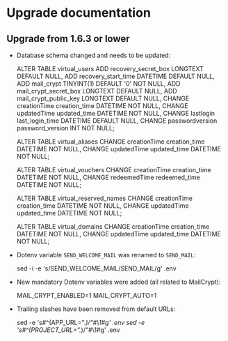 # Upgrade documentation

## Upgrade from 1.6.3 or lower

* Database schema changed and needs to be updated:

    ALTER TABLE virtual_users
    ADD recovery_secret_box LONGTEXT DEFAULT NULL,
    ADD recovery_start_time DATETIME DEFAULT NULL,
    ADD mail_crypt TINYINT(1) DEFAULT '0' NOT NULL,
    ADD mail_crypt_secret_box LONGTEXT DEFAULT NULL,
    ADD mail_crypt_public_key LONGTEXT DEFAULT NULL,
    CHANGE creationTime creation_time DATETIME NOT NULL,
    CHANGE updatedTime updated_time DATETIME NOT NULL,
    CHANGE lastlogin last_login_time DATETIME DEFAULT NULL,
    CHANGE passwordversion password_version INT NOT NULL;
    
    ALTER TABLE virtual_aliases
    CHANGE creationTime creation_time DATETIME NOT NULL,
    CHANGE updatedTime updated_time DATETIME NOT NULL;
    
    ALTER TABLE virtual_vouchers
    CHANGE creationTime creation_time DATETIME NOT NULL,
    CHANGE redeemedTime redeemed_time DATETIME NOT NULL;
    
    ALTER TABLE virtual_reserved_names
    CHANGE creationTime creation_time DATETIME NOT NULL,
    CHANGE updatedTime updated_time DATETIME NOT NULL;
    
    ALTER TABLE virtual_domains
    CHANGE creationTime creation_time DATETIME NOT NULL,
    CHANGE updatedTime updated_time DATETIME NOT NULL;

* Dotenv variable `SEND_WELCOME_MAIL` was renamed to `SEND_MAIL`:

    sed -i -e 's/SEND_WELCOME_MAIL/SEND_MAIL/g' .env

* New mandatory Dotenv variables were added (all related to MailCrypt):

    MAIL_CRYPT_ENABLED=1
    MAIL_CRYPT_AUTO=1

* Trailing slashes have been removed from default URLs:

    sed -e 's#^\(APP_URL=".*\)/"#\1#g' .env
    sed -e 's#^\(PROJECT_URL=".*\)/"#\1#g' .env
